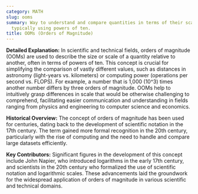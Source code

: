 ```yaml
---
category: MATH
slug: ooms
summary: Way to understand and compare quantities in terms of their scale or size,
  typically using powers of ten.
title: OOMs (Orders of Magnitude)
---
```


**Detailed Explanation:** In scientific and technical fields, orders of magnitude (OOMs) are used to describe the size or scale of a quantity relative to another, often in terms of powers of ten. This concept is crucial for simplifying the comparison of vastly different values, such as distances in astronomy (light-years vs. kilometers) or computing power (operations per second vs. FLOPS). For example, a number that is 1,000 (10^3) times another number differs by three orders of magnitude. OOMs help to intuitively grasp differences in scale that would be otherwise challenging to comprehend, facilitating easier communication and understanding in fields ranging from physics and engineering to computer science and economics.

**Historical Overview:** The concept of orders of magnitude has been used for centuries, dating back to the development of scientific notation in the 17th century. The term gained more formal recognition in the 20th century, particularly with the rise of computing and the need to handle and compare large datasets efficiently.

**Key Contributors:** Significant figures in the development of this concept include John Napier, who introduced logarithms in the early 17th century, and scientists in the 20th century who formalized the use of scientific notation and logarithmic scales. These advancements laid the groundwork for the widespread application of orders of magnitude in various scientific and technical domains.